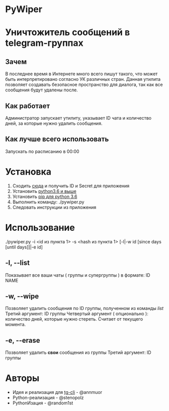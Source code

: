# PyWiper
# Уничтожитель сообщений в telegram-группах
## Зачем
В последнее время в Интернете много всего пишут такого, что может быть интерпретировано согласно УК различных стран.
Данная утилита позволяет создавать безопасное пространство для диалога, так как все сообщения будут удалены после.
## Как работает
Администратор запускает утилиту, указывает ID чата и количество дней, за которые нужно удалить сообщения.
## Как лучше всего использовать
Запускать по расписанию в 00:00
# Установка
1. Сходить [сюда](https://my.telegram.org/apps) и получить ID и Secret для приложения
2. Установить [python3.6 и выше](https://www.python.org/downloads/)
3. Установить [pip для python 3.6](https://pip.pypa.io/en/stable/installing/)
4. Выполнить команду: ./pywiper.py
5. Следовать инструкции из приложения
# Использование
./pywiper.py -i <id из пункта 1> -s <hash из пункта 1> [-l|-w id [since days [until days]]|-e id]
## -l, --list
Показывает все ваши чаты ( группы и супергруппы ) в формате: ID   NAME
## -w, --wipe
Позволяет удалить сообщения по ID группы, полученном из команды *list*
Третий аргумент: ID группы
Четвертый аргумент ( опционально ): количество дней, которые нужно стереть. Считает от текущего момента.
## -e, --erase
Позволяет удалить **свои** сообщения из группы
Третий аргумент: ID группы

# Авторы
- Идея и реализация для [tg-cli](https://github.com/vysheng/tg) - @annmuor
- Python-реализация - @stenopolz
- PythonИзация - @random1st

